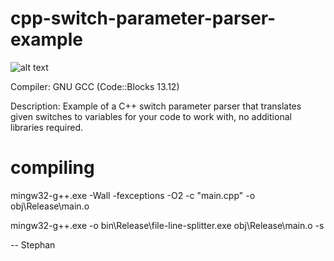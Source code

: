 # cpp-switch-parameter-parser-example

![alt text](https://github.com/stephanvandekerkhof/cpp-switch-parameter-parser-example/blob/master/cpp-switch-parameter-parser-example.png)

Compiler: GNU GCC (Code::Blocks 13.12)

Description: Example of a C++ switch parameter parser that translates given switches to variables for your code to work with, no additional libraries required.

# compiling
mingw32-g++.exe -Wall -fexceptions -O2  -c "main.cpp" -o obj\Release\main.o

mingw32-g++.exe -o bin\Release\file-line-splitter.exe obj\Release\main.o -s  

-- Stephan
